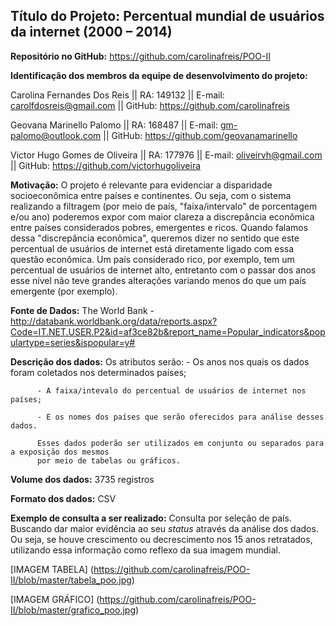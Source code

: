 ## **Título do Projeto:** Percentual mundial de usuários da internet (2000 – 2014) 
**Repositório no GitHub:** https://github.com/carolinafreis/POO-II


**Identificação dos membros da equipe de desenvolvimento do projeto:**

  Carolina Fernandes Dos Reis || RA: 149132 || E-mail: carolfdosreis@gmail.com || GitHub: https://github.com/carolinafreis 
  
  Geovana Marinello Palomo || RA: 168487 || E-mail: gm-palomo@outlook.com || GitHub: https://github.com/geovanamarinello 
 
  Victor Hugo Gomes de Oliveira || RA: 177976 || E-mail: oliveirvh@gmail.com || GitHub:  https://github.com/victorhugoliveira 


**Motivação:** O projeto é relevante para evidenciar a disparidade socioeconômica entre países e continentes. Ou seja, com o sistema realizando a filtragem (por meio de país, "faixa/intervalo" de porcentagem e/ou ano) poderemos expor com maior clareza a discrepância econômica entre países considerados pobres, emergentes e ricos. Quando falamos dessa "discrepância econômica", queremos dizer no sentido que este percentual de usuários de internet está diretamente ligado com essa questão econômica. Um país considerado rico, por exemplo, tem um percentual de usuários de internet alto, entretanto com o passar dos anos esse nível não teve grandes alterações variando menos do que um país emergente (por exemplo).   


**Fonte de Dados:** The World Bank - http://databank.worldbank.org/data/reports.aspx?Code=IT.NET.USER.P2&id=af3ce82b&report_name=Popular_indicators&populartype=series&ispopular=y# 


**Descrição dos dados:** Os atributos serão:
          - Os anos nos quais os dados foram coletados nos determinados países;
        
          - A faixa/intevalo do percentual de usuários de internet nos países;
          
          - E os nomes dos países que serão oferecidos para análise desses dados.
          
          Esses dados poderão ser utilizados em conjunto ou separados para a exposição dos mesmos
          por meio de tabelas ou gráficos.

**Volume dos dados:** 3735 registros 


**Formato dos dados:** CSV 


**Exemplo de consulta a ser realizado:** Consulta por seleção de país. Buscando dar maior evidência ao seu *status* através da análise dos dados. Ou seja, se houve crescimento ou decrescimento nos 15 anos retratados, utilizando essa informação como reflexo da sua imagem mundial.    



[IMAGEM TABELA] (https://github.com/carolinafreis/POO-II/blob/master/tabela_poo.jpg)



[IMAGEM GRÁFICO] (https://github.com/carolinafreis/POO-II/blob/master/grafico_poo.jpg)
